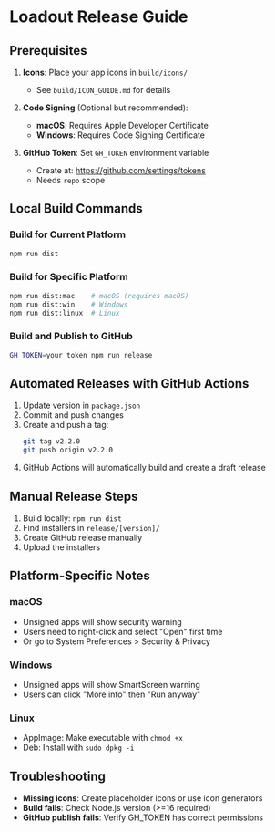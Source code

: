 # Loadout Release Guide

## Prerequisites

1. **Icons**: Place your app icons in `build/icons/`
   - See `build/ICON_GUIDE.md` for details
   
2. **Code Signing** (Optional but recommended):
   - **macOS**: Requires Apple Developer Certificate
   - **Windows**: Requires Code Signing Certificate
   
3. **GitHub Token**: Set `GH_TOKEN` environment variable
   - Create at: https://github.com/settings/tokens
   - Needs `repo` scope

## Local Build Commands

### Build for Current Platform
```bash
npm run dist
```

### Build for Specific Platform
```bash
npm run dist:mac    # macOS (requires macOS)
npm run dist:win    # Windows
npm run dist:linux  # Linux
```

### Build and Publish to GitHub
```bash
GH_TOKEN=your_token npm run release
```

## Automated Releases with GitHub Actions

1. Update version in `package.json`
2. Commit and push changes
3. Create and push a tag:
   ```bash
   git tag v2.2.0
   git push origin v2.2.0
   ```
4. GitHub Actions will automatically build and create a draft release

## Manual Release Steps

1. Build locally: `npm run dist`
2. Find installers in `release/[version]/`
3. Create GitHub release manually
4. Upload the installers

## Platform-Specific Notes

### macOS
- Unsigned apps will show security warning
- Users need to right-click and select "Open" first time
- Or go to System Preferences > Security & Privacy

### Windows
- Unsigned apps will show SmartScreen warning
- Users can click "More info" then "Run anyway"

### Linux
- AppImage: Make executable with `chmod +x`
- Deb: Install with `sudo dpkg -i`

## Troubleshooting

- **Missing icons**: Create placeholder icons or use icon generators
- **Build fails**: Check Node.js version (>=16 required)
- **GitHub publish fails**: Verify GH_TOKEN has correct permissions
